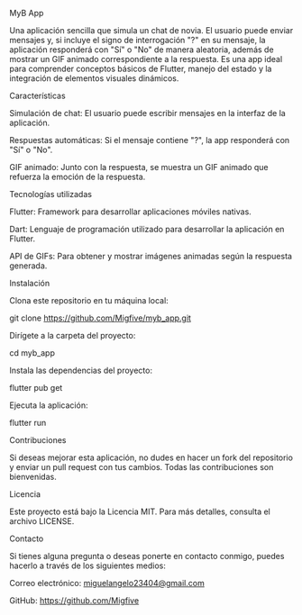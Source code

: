 MyB App

Una aplicación sencilla que simula un chat de novia. El usuario puede enviar mensajes y, si incluye el signo de interrogación "?" en su mensaje, la aplicación responderá con "Sí" o "No" de manera aleatoria, además de mostrar un GIF animado correspondiente a la respuesta. Es una app ideal para comprender conceptos básicos de Flutter, manejo del estado y la integración de elementos visuales dinámicos.

Características

Simulación de chat: El usuario puede escribir mensajes en la interfaz de la aplicación.

Respuestas automáticas: Si el mensaje contiene "?", la app responderá con "Sí" o "No".

GIF animado: Junto con la respuesta, se muestra un GIF animado que refuerza la emoción de la respuesta.

Tecnologías utilizadas

Flutter: Framework para desarrollar aplicaciones móviles nativas.

Dart: Lenguaje de programación utilizado para desarrollar la aplicación en Flutter.

API de GIFs: Para obtener y mostrar imágenes animadas según la respuesta generada.

Instalación

Clona este repositorio en tu máquina local:

git clone https://github.com/Migfive/myb_app.git

Dirígete a la carpeta del proyecto:

cd myb_app

Instala las dependencias del proyecto:

flutter pub get

Ejecuta la aplicación:

flutter run

Contribuciones

Si deseas mejorar esta aplicación, no dudes en hacer un fork del repositorio y enviar un pull request con tus cambios. Todas las contribuciones son bienvenidas.

Licencia

Este proyecto está bajo la Licencia MIT. Para más detalles, consulta el archivo LICENSE.

Contacto

Si tienes alguna pregunta o deseas ponerte en contacto conmigo, puedes hacerlo a través de los siguientes medios:

Correo electrónico: miguelangelo23404@gmail.com

GitHub: https://github.com/Migfive
